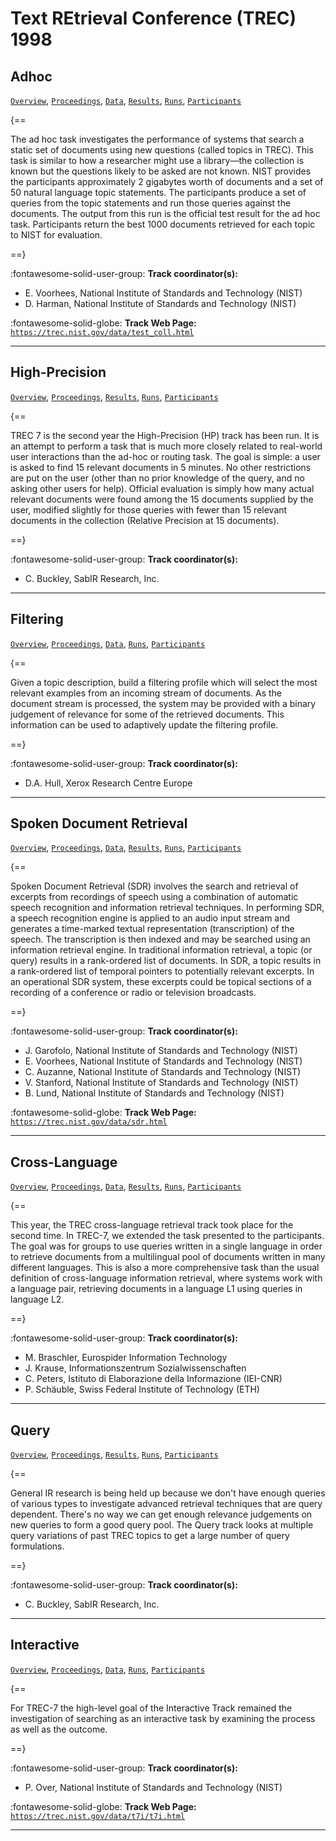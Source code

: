 # Text REtrieval Conference (TREC) 1998 

## Adhoc

[`Overview`](./adhoc/overview.md), [`Proceedings`](./adhoc/proceedings.md), [`Data`](./adhoc/data.md), [`Results`](./adhoc/results.md), [`Runs`](./adhoc/runs.md), [`Participants`](./adhoc/participants.md)

{==

The ad hoc task investigates the performance of systems that search a static set of documents using new questions (called topics in TREC). This task is similar to how a researcher might use a library—the collection is known but the questions likely to be asked are not known. NIST provides the participants approximately 2 gigabytes worth of documents and a set of 50 natural language topic statements. The participants produce a set of queries from the topic statements and run those queries against the documents. The output from this run is the official test result for the ad hoc task. Participants return the best 1000 documents retrieved for each topic to NIST for evaluation.

==}

:fontawesome-solid-user-group: **Track coordinator(s):**

- E. Voorhees, National Institute of Standards and Technology (NIST) 
- D. Harman, National Institute of Standards and Technology (NIST) 


:fontawesome-solid-globe: **Track Web Page:** [`https://trec.nist.gov/data/test_coll.html`](https://trec.nist.gov/data/test_coll.html) 

---

## High-Precision

[`Overview`](./hp/overview.md), [`Proceedings`](./hp/proceedings.md), [`Results`](./hp/results.md), [`Runs`](./hp/runs.md), [`Participants`](./hp/participants.md)

{==

TREC 7 is the second year the High-Precision (HP) track has been run. It is an attempt to perform a task that is much more closely related to real-world user interactions than the ad-hoc or routing task. The goal is simple: a user is asked to find 15 relevant documents in 5 minutes. No other restrictions are put on the user (other than no prior knowledge of the query, and no asking other users for help). Official evaluation is simply how many actual relevant documents were found among the 15 documents supplied by the user, modified slightly for those queries with fewer than 15 relevant documents in the collection (Relative Precision at 15 documents).

==}

:fontawesome-solid-user-group: **Track coordinator(s):**

- C. Buckley, SabIR Research, Inc. 




---

## Filtering

[`Overview`](./filtering/overview.md), [`Proceedings`](./filtering/proceedings.md), [`Data`](./filtering/data.md), [`Runs`](./filtering/runs.md), [`Participants`](./filtering/participants.md)

{==

Given a topic description, build a filtering profile which will select the most relevant examples from an incoming stream of documents. As the document stream is processed, the system may be provided with a binary judgement of relevance for some of the retrieved documents. This information can be used to adaptively update the filtering profile.

==}

:fontawesome-solid-user-group: **Track coordinator(s):**

- D.A. Hull, Xerox Research Centre Europe 




---

## Spoken Document Retrieval

[`Overview`](./sdr/overview.md), [`Proceedings`](./sdr/proceedings.md), [`Data`](./sdr/data.md), [`Results`](./sdr/results.md), [`Runs`](./sdr/runs.md), [`Participants`](./sdr/participants.md)

{==

Spoken Document Retrieval (SDR) involves the search and retrieval of excerpts from recordings of speech using a combination of automatic speech recognition and information retrieval techniques. In performing SDR, a speech recognition engine is applied to an audio input stream and generates a time-marked textual representation (transcription) of the speech. The transcription is then indexed and may be searched using an information retrieval engine. In traditional information retrieval, a topic (or query) results in a rank-ordered list of documents. In SDR, a topic results in a rank-ordered list of temporal pointers to potentially relevant excerpts. In an operational SDR system, these excerpts could be topical sections of a recording of a conference or radio or television broadcasts.

==}

:fontawesome-solid-user-group: **Track coordinator(s):**

- J. Garofolo, National Institute of Standards and Technology (NIST) 
- E. Voorhees, National Institute of Standards and Technology (NIST) 
-  C. Auzanne, National Institute of Standards and Technology (NIST) 
- V. Stanford, National Institute of Standards and Technology (NIST) 
- B. Lund, National Institute of Standards and Technology (NIST) 


:fontawesome-solid-globe: **Track Web Page:** [`https://trec.nist.gov/data/sdr.html`](https://trec.nist.gov/data/sdr.html) 

---

## Cross-Language

[`Overview`](./xlingual/overview.md), [`Proceedings`](./xlingual/proceedings.md), [`Data`](./xlingual/data.md), [`Results`](./xlingual/results.md), [`Runs`](./xlingual/runs.md), [`Participants`](./xlingual/participants.md)

{==

This year, the TREC cross-language retrieval track took place for the second time. In TREC-7, we extended the task presented to the participants. The goal was for groups to use queries written in a single language in order to retrieve documents from a multilingual pool of documents written in many different languages. This is also a more comprehensive task than the usual definition of cross-language information retrieval, where systems work with a language pair, retrieving documents in a language L1 using queries in language L2.

==}

:fontawesome-solid-user-group: **Track coordinator(s):**

- M. Braschler, Eurospider Information Technology 
- J. Krause, Informationszentrum Sozialwissenschaften 
- C. Peters, Istituto di Elaborazione della Informazione (IEI-CNR) 
- P. Schäuble, Swiss Federal Institute of Technology (ETH) 




---

## Query

[`Overview`](./query/overview.md), [`Proceedings`](./query/proceedings.md), [`Results`](./query/results.md), [`Runs`](./query/runs.md), [`Participants`](./query/participants.md)

{==

General IR research is being held up because we don't have enough queries of various types to investigate advanced retrieval techniques that are query dependent. There's no way we can get enough relevance judgements on new queries to form a good query pool. The Query track looks at multiple query variations of past TREC topics to get a large number of query formulations.

==}

:fontawesome-solid-user-group: **Track coordinator(s):**

- C. Buckley, SabIR Research, Inc. 




---

## Interactive

[`Overview`](./interactive/overview.md), [`Proceedings`](./interactive/proceedings.md), [`Data`](./interactive/data.md), [`Runs`](./interactive/runs.md), [`Participants`](./interactive/participants.md)

{==

For TREC-7 the high-level goal of the Interactive Track remained the investigation of searching as an interactive task by examining the process as well as the outcome.

==}

:fontawesome-solid-user-group: **Track coordinator(s):**

- P. Over, National Institute of Standards and Technology (NIST) 


:fontawesome-solid-globe: **Track Web Page:** [`https://trec.nist.gov/data/t7i/t7i.html`](https://trec.nist.gov/data/t7i/t7i.html) 

---

